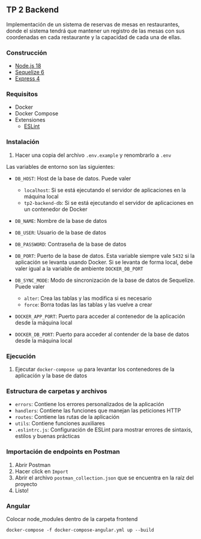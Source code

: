 ## TP 2 Backend

Implementación de un sistema de reservas de mesas en restaurantes,
donde el sistema tendrá que mantener un registro de las mesas con sus coordenadas en
cada restaurante y la capacidad de cada una de ellas.

### Construcción
- [Node.js 18](https://nodejs.org/es/)
- [Sequelize 6](https://sequelize.org/)
- [Express 4](https://expressjs.com/es/)
### Requisitos
- Docker
- Docker Compose
- Extensiones
  - [ESLint](https://marketplace.visualstudio.com/items?itemName=dbaeumer.vscode-eslint)

### Instalación

1. Hacer una copia del archivo `.env.example` y renombrarlo a `.env`

Las variables de entorno son las siguientes:

- `DB_HOST`: Host de la base de datos. Puede valer
  -  `localhost`: Si se está ejecutando el servidor de aplicaciones en la máquina local
  -  `tp2-backend-db`: Si se está ejecutando el servidor de aplicaciones en un contenedor de Docker
- `DB_NAME`: Nombre de la base de datos
- `DB_USER`: Usuario de la base de datos
- `DB_PASSWORD`: Contraseña de la base de datos
- `DB_PORT`: Puerto de la base de datos. Esta variable siempre vale `5432` si la aplicación
  se levanta usando Docker. Si se levanta de forma local, debe valer igual a la variable de ambiente `DOCKER_DB_PORT`
- `DB_SYNC_MODE`: Modo de sincronización de la base de datos de Sequelize. Puede valer
  -  `alter`: Crea las tablas y las modifica si es necesario
  -  `force`: Borra todas las las tablas y las vuelve a crear

- `DOCKER_APP_PORT`: Puerto para acceder al contenedor de la aplicación desde la máquina local
- `DOCKER_DB_PORT`: Puerto para acceder al contender de la base de datos desde la máquina local



### Ejecución

1. Ejecutar `docker-compose up` para levantar los contenedores de la aplicación y la base de datos


### Estructura de carpetas y archivos

- `errors`: Contiene los errores personalizados de la aplicación
- `handlers`: Contiene las funciones que manejan las peticiones HTTP
- `routes`: Contiene las rutas de la aplicación
- `utils`: Contiene funciones auxiliares
- `.eslintrc.js`: Configuración de ESLint para mostrar errores de sintaxis, estilos y buenas prácticas

### Importación de endpoints en Postman

1. Abrir Postman
2. Hacer click en `Import`
3. Abrir el archivo `postman_collection.json` que se encuentra en la raíz del proyecto
4. Listo!

### Angular

Colocar node_modules dentro de la carpeta frontend

```
docker-compose -f docker-compose-angular.yml up --build
```
